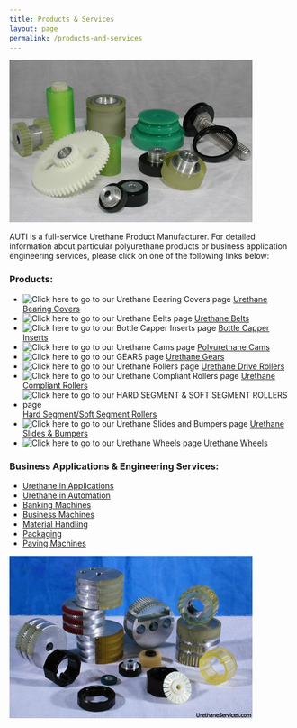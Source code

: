 ```yaml
---
title: Products & Services
layout: page
permalink: /products-and-services
---
```


<img src="img/polyurethane_products.jpg" title="Just a few of our Urethane Products" alt="Just a few of our Urethane Products" class="img-fluid">

AUTI is a full-service Urethane Product Manufacturer. For detailed information about particular polyurethane products or business application engineering services, please click on one of the following links below:

### Products:

- ![Click here to go to our Urethane Bearing Covers page]({{site.url}}/img/bearing%20cover.jpg) [Urethane Bearing Covers](urethane-bearing-covers)
- ![Click here to go to our Urethane Belts page]({{site.url}}/img/CleatedBelts.jpg) [Urethane Belts](urethane-belts)
- ![Click here to go to our Bottle Capper Inserts page]({{site.url}}/img/IconCAPPER.jpg) [Bottle Capper Inserts](urethane-capper-inserts)
- ![Click here to go to our Urethane Cams page]({{site.url}}/img/cams50.jpg) [Polyurethane Cams](urethane-in-automation)
- ![Click here to go to our GEARS page]({{site.url}}/img/IconGEAR.jpg) [Urethane Gears](urethane-gears)
- ![Click here to go to our Urethane Rollers page]({{site.url}}/img/ICONrollers.jpg) [Urethane Drive Rollers](urethane-drive-rollers)
- ![Click here to go to our Urethane Compliant Rollers page]({{site.url}}/img/Roller50.jpg) [Urethane Compliant Rollers](compliant-rollers)
- ![Click here to go to our HARD SEGMENT & SOFT SEGMENT ROLLERS page]({{site.url}}/img/soft.jpg) [Hard Segment/Soft Segment Rollers](hard-and-soft-segment-rollers)
- ![Click here to go to our Urethane Slides and Bumpers page]({{site.url}}/img/slidesNbumbers.jpg) [Urethane Slides & Bumpers](slides-and-bumpers)
- ![Click here to go to our Urethane Wheels page]({{site.url}}/img/ICONengravedWheel.jpg) [Urethane Wheels](urethane-wheels)

### Business Applications & Engineering Services:

- [Urethane in Applications](urethane-in-applications)
- [Urethane in Automation](urethane-in-automation)
- [Banking Machines](banking-machines)
- [Business Machines](business-machines)
- [Material Handling](material-handling)
- [Packaging](packaging)
- [Paving Machines](paving-machine)

<img src="img/eBanking_6.jpg" title="urethane ATM Machine Rollers" alt="urethane ATM Machine Rollers" class="img-fluid">